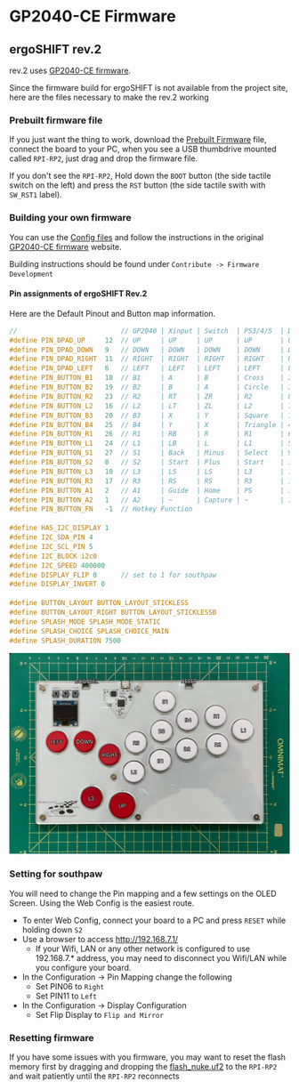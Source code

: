 GP2040-CE Firmware
========================================================================

ergoSHIFT rev.2
------------------------------------------------------------------------

rev.2 uses [GP2040-CE firmware](https://gp2040-ce.info/).

Since the firmware build for ergoSHIFT is not available from
the project site, here are the files necessary to make the rev.2 working

### Prebuilt firmware file

If you just want the thing to work, download the
[Prebuilt Firmware](./GP2040-CE_0.0.0_ergoSHIFTRev2.uf2) file, connect
the board to your PC, when you see a USB thumbdrive mounted called `RPI-RP2`,
just drag and drop the firmware file.

If you don't see the `RPI-RP2`, Hold down the `BOOT` button (the side tactile 
switch on the left) and press the `RST` button (the side tactile swith with
`SW_RST1` label).

### Building your own firmware

You can use the [Config files](./ergoSHIFTRev2/) and follow the instructions
in the original [GP2040-CE firmware](https://gp2040-ce.info/) website.

Building instructions should be found under `Contribute -> Firmware Development`

#### Pin assignments of ergoSHIFT Rev.2

Here are the Default Pinout and Button map information.

~~~C
//                          // GP2040 | Xinput | Switch  | PS3/4/5  | Dinput | Arcade |
#define PIN_DPAD_UP     12  // UP     | UP     | UP      | UP       | UP     | UP     |
#define PIN_DPAD_DOWN   9   // DOWN   | DOWN   | DOWN    | DOWN     | DOWN   | DOWN   | 
#define PIN_DPAD_RIGHT  11  // RIGHT  | RIGHT  | RIGHT   | RIGHT    | RIGHT  | RIGHT  | 
#define PIN_DPAD_LEFT   6   // LEFT   | LEFT   | LEFT    | LEFT     | LEFT   | LEFT   | 
#define PIN_BUTTON_B1   18  // B1     | A      | B       | Cross    | 2      | K1     |
#define PIN_BUTTON_B2   19  // B2     | B      | A       | Circle   | 3      | K2     |
#define PIN_BUTTON_R2   23  // R2     | RT     | ZR      | R2       | 8      | K3     |
#define PIN_BUTTON_L2   16  // L2     | LT     | ZL      | L2       | 7      | K4     |
#define PIN_BUTTON_B3   20  // B3     | X      | Y       | Square   | 1      | P1     |
#define PIN_BUTTON_B4   25  // B4     | Y      | X       | Triangle | 4      | P2     |
#define PIN_BUTTON_R1   26  // R1     | RB     | R       | R1       | 6      | P3     |
#define PIN_BUTTON_L1   24  // L1     | LB     | L       | L1       | 5      | P4     |
#define PIN_BUTTON_S1   27  // S1     | Back   | Minus   | Select   | 9      | Coin   |
#define PIN_BUTTON_S2   0   // S2     | Start  | Plus    | Start    | 10     | Start  |
#define PIN_BUTTON_L3   10  // L3     | LS     | LS      | L3       | 11     | LS     |
#define PIN_BUTTON_R3   17  // R3     | RS     | RS      | R3       | 12     | RS     |
#define PIN_BUTTON_A1   2   // A1     | Guide  | Home    | PS       | 13     | ~      |
#define PIN_BUTTON_A2   1   // A2     | ~      | Capture | ~        | 14     | ~      |
#define PIN_BUTTON_FN   -1  // Hotkey Function                                        |

#define HAS_I2C_DISPLAY 1
#define I2C_SDA_PIN 4
#define I2C_SCL_PIN 5
#define I2C_BLOCK i2c0
#define I2C_SPEED 400000
#define DISPLAY_FLIP 0      // set to 1 for southpaw
#define DISPLAY_INVERT 0

#define BUTTON_LAYOUT BUTTON_LAYOUT_STICKLESS
#define BUTTON_LAYOUT_RIGHT BUTTON_LAYOUT_STICKLESSB
#define SPLASH_MODE SPLASH_MODE_STATIC
#define SPLASH_CHOICE SPLASH_CHOICE_MAIN
#define SPLASH_DURATION 7500
~~~

![Button Map](./ergoSHIFTRev2/assets/ergoSHIFT-rev2-button-mapping.jpg)

### Setting for southpaw

You will need to change the Pin mapping and a few settings on the OLED Screen.
Using the Web Config is the easiest route.

* To enter Web Config, connect your board to a PC and press `RESET` while holding down `S2`
* Use a browser to access http://192.168.7.1/
    * If your Wifi, LAN or any other network is configured to use 192.168.7.* address,
      you may need to disconnect you Wifi/LAN while you configure your board.
* In the Configuration -> Pin Mapping change the following
    * Set PIN06 to `Right`
    * Set PIN11 to `Left`
* In the Configuration -> Display Configuration
    * Set Flip Display to `Flip and Mirror`

### Resetting firmware

If you have some issues with you firmware, you may want to reset the flash
memory first by dragging and dropping the [flash_nuke.uf2](./flash_nuke.uf2)
to the `RPI-RP2` and wait patiently until the `RPI-RP2` reconnects